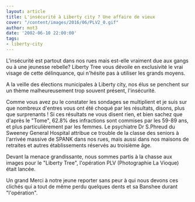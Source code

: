 ```yaml
---
layout: article
title: L'insécurité à Liberty city ? Une affaire de vieux
cover: "/content/images/2016/06/PLV2_0.gif"
author: mot3
date: '2002-06-10 22:00:00'
tags:
- liberty-city
---
```


L'insécurité est partout dans nos rues mais est-elle vraiment due aux gangs ou à une jeunesse rebelle? Liberty Tree vous dévoile en exclusivité le vrai visage de cette délinquance, qui n'hésite pas à utiliser les grands moyens.

A la veille des élections municipales à Liberty city, nos élus se penchent sur un thème malheureusement trop souvent présent, l'insécurité.

Comme vous avez pu le constater les sondages se multiplient et je suis sur que nombreux d'entres vous ont été choqué par les résultats, disons, plus que surprenants ! Si ces résultats ne vous disent rien, et bien sachez que d'après le "Tome", 62.8% des infractions sont commises par les 59-89 ans, et plus particulièrement par les femmes. Le psychiatre Dr S.Phreud du Sweeney General Hospital attribue ce trouble de la classe des seniors à l'arrivée massive de SPANK dans nos rues, mais aussi dans nos maisons de retraites et autres établissements réservés au troisième âge.

Devant la menace grandissante, nous sommes partis à la chasse aux images pour le "Liberty Tree", l'opération PLV (Photographie La Vioque) était lancée.

Un grand Merci à notre jeune reporter sans peur à qui nous devons ces clichés qui a tout de même perdu quelques dents et sa Banshee durant "l'opération".